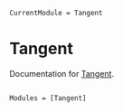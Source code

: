 ```@meta
CurrentModule = Tangent
```

# Tangent

Documentation for [Tangent](https://github.com/bsanderse/Tangent.jl).

```@index
```

```@autodocs
Modules = [Tangent]
```
